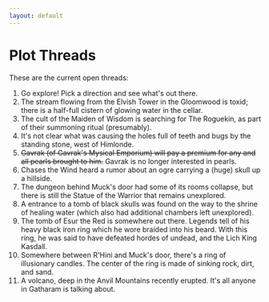 ```yaml
---
layout: default
---
```


# Plot Threads

These are the current open threads:

1. Go explore! Pick a direction and see what's out there.
2. The stream flowing from the Elvish Tower in the Gloomwood is toxid; there is a half-full cistern of glowing water in the cellar.
3. The cult of the Maiden of Wisdom is searching for The Roguekin, as part of their summoning ritual (presumably).
4. It's not clear what was causing the holes full of teeth and bugs by the standing stone, west of Himlonde.
5. ~~Gavrak (of Gavrak's Mysical Emporium) will pay a premium for any and all pearls brought to him.~~ Gavrak is no longer interested in pearls.
7. Chases the Wind heard a rumor about an ogre carrying a (huge) skull up a hillside.
8. The dungeon behind Muck's door had some of its rooms collapse, but there is still the Statue of the Warrior that remains unexplored.
9. A entrance to a tomb of black skulls was found on the way to the shrine of healing water (which also had additional chambers left unexplored).
10. The tomb of Esur the Red is somewhere out there. Legends tell of his heavy black iron ring which he wore braided into his beard. With this ring, he was said to have defeated hordes of undead, and the Lich King Kasdall.
11. Somewhere between R'Hini and Muck's door, there's a ring of illusionary candles. The center of the ring is made of sinking rock, dirt, and sand.
12. A volcano, deep in the Anvil Mountains recently erupted. It's all anyone in Gatharam is talking about.